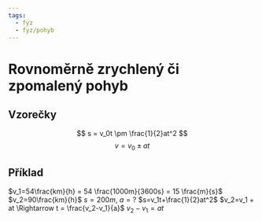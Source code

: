 ```yaml
---
tags:
  - fyz
  - fyz/pohyb
---
```

# Rovnoměrně zrychlený či zpomalený pohyb
## Vzorečky
$$
s = v_0t \pm \frac{1}{2}at^2
$$
$$
v = v_0 \pm at
$$
## Příklad
$v_1=54\frac{km}{h} = 54 \frac{1000m}{3600s} = 15 \frac{m}{s}$
$v_2=90\frac{km}{h}$
$s=200m$, $a=?$
$s=v_1t+\frac{1}{2}at^2$
$v_2=v_1 + at \Rightarrow t = \frac{v_2-v_1}{a}$
$v_2-v_1=at$